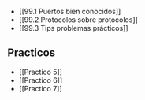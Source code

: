 - [[99.1 Puertos bien conocidos]]
- [[99.2 Protocolos sobre protocolos]]
- [[99.3 Tips problemas prácticos]]
## Practicos
- [[Practico 5]]
- [[Practico 6]]
- [[Practico 7]]